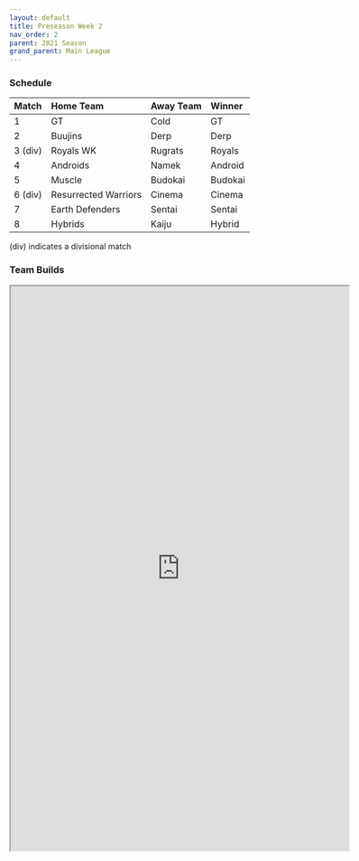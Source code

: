 ```yaml
---
layout: default
title: Preseason Week 2
nav_order: 2
parent: 2021 Season
grand_parent: Main League
---
```

### Schedule

|Match          |  Home Team            | Away Team        | Winner          |
| :-------------| :---------------------| :----------------| :---------------|
| 1             | GT                    |  Cold            |  GT        |
| 2             | Buujins               | Derp            |   Derp        |
| 3 (div)       | Royals WK             | Rugrats             | Royals           |
| 4             | Androids              | Namek             | Android        |
| 5             |  Muscle               | Budokai           | Budokai         |
| 6 (div)       | Resurrected Warriors  | Cinema            | Cinema         |
| 7             | Earth Defenders       | Sentai            | Sentai | 
| 8             | Hybrids               | Kaiju              | Hybrid            |

(div) indicates a divisional match

### Team Builds 
	 	 	 	
<iframe width=600 height=1000 scrolling="yes"  src="https://docs.google.com/document/d/e/2PACX-1vT-U1HMnFdxSvEVYa1ZXKKXjfCUcHmwV4hBs2GpnNWfNhnk9vUVzY4n4Lo7jY6neCsF-a-ZMS14KI7Q/pub?embedded=true"></iframe>
 	 	 	 